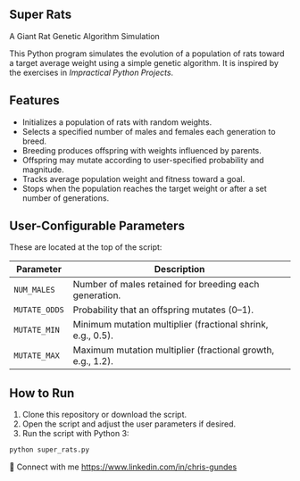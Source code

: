 ## Super Rats

A Giant Rat Genetic Algorithm Simulation

This Python program simulates the evolution of a population of rats toward a target average weight using a simple genetic algorithm. It is inspired by the exercises in *Impractical Python Projects*.

## Features

- Initializes a population of rats with random weights.
- Selects a specified number of males and females each generation to breed.
- Breeding produces offspring with weights influenced by parents.
- Offspring may mutate according to user-specified probability and magnitude.
- Tracks average population weight and fitness toward a goal.
- Stops when the population reaches the target weight or after a set number of generations.

## User-Configurable Parameters

These are located at the top of the script:

| Parameter    | Description |
| ------------ | ----------- |
| `NUM_MALES`  | Number of males retained for breeding each generation. |
| `MUTATE_ODDS` | Probability that an offspring mutates (0–1). |
| `MUTATE_MIN` | Minimum mutation multiplier (fractional shrink, e.g., 0.5). |
| `MUTATE_MAX` | Maximum mutation multiplier (fractional growth, e.g., 1.2). |

## How to Run

1. Clone this repository or download the script.
2. Open the script and adjust the user parameters if desired.
3. Run the script with Python 3:

```bash
python super_rats.py

```
🔗 Connect with me https://www.linkedin.com/in/chris-gundes
